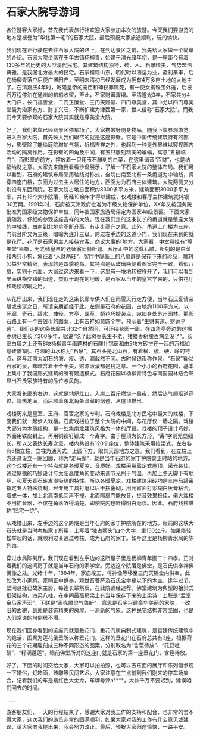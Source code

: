 # 石家大院导游词  
各位游客大家好，首先我代表旅行社欢迎大家参加本次的旅游。今天我们要游览的地方是被誉为“华北第一宅”的石家大院，最后预祝大家旅途顺利，玩的愉快。  

我们现在正行驶在去往石家大院的路上，在到达景区之前，我先给大家做一个简单的介绍。石家大院坐落在千年古镇杨柳青，始建于清光绪年初，是一座距今有着130多年的历史的大型清代民宅。其建筑结构独特，砖、木、石雕精美，气势宏浩典雅，是我国北方最大的民宅。石家祖籍山东，明代时以漕运为业，盈利渐丰，后在杨柳青落户后便广置田产，至明末清初已经发展成为拥有4万多亩土地的大地主了。在清嘉庆4年时，乾隆皇帝的宠臣和珅获罪赐死，有一使女携珠宝外逃，后被石万程停泊在通州的粮船收留，至此，石家财富骤增。至清道光3年，石家共分4大门户，长门福善堂、二门正廉堂、三门天赐堂、四门尊美堂，其中尤以四门尊美堂最为治家有方、财丁兴旺，不断扩建为津西第一家，世人俗称“石家大院”。而我们今天要参观的石家大院其实就是尊美堂大院。  

好了，我们的车已经到景区停车场了，大家携带好随身物品，随我下车参观游览。进入石家大院，首先映入我们眼帘的就是这座影壁。它是中国传统建筑特有的部分，影壁除了能给庭院增加气氛，祈福吉祥之外，也起到一种是外界难以窥视园内活动的隔离作用。在影壁的四角及中间，有五只雕刻精美的蝙蝠，寓意“五福临门”，而影壁的前方，摆放着一只用玉石雕刻的白菜，在这里谐音“百财”，也是纳福纳财之意。大家先来随我看看沙盘展示，了解一下石家大院的整体布局。我们可以看到，石府的建筑布局采用轴线对称式，全院由南至北有一条甬道为中轴线，贯穿四座门楼，东面为过去主人居住的地方，西面为为石府主体建筑。大院两侧又分别设有东西跨院。石家大院占地总面积约8300多平方米，建筑面积3000多平方米，共有18个大小院落，历经10余年才得以建成，仅戏楼和客厅主体建筑就耗银30万两。1991年时，石府被天津政府批准为市级文物保护单位，XX年又被国务院批准为国家级文物保护单位，同年被国家旅游局评定为国家4a级景区。下面大家请随我，仔细的参观这座吉祥的大院。现在我们走的这条长长的甬道就是整座大院的中轴线，由南到北地势不断升高，有步步高升之意。此外，甬道上门楼为三座，门前台阶又为三级，暗喻为连升三级。跨过左手边的这道小门，我们现在来到的就是花厅。花厅是石家男主人接待宾客、商议大事的`地方。大家看，中堂悬挂有“尊美堂”匾额，为光绪皇帝的老师翁同赫所题。客厅正中的这尊石雕，所刻的是白菜和两只小狗，象征着“人财两旺”。客厅中隔断上的八扇屏是保存下来的珍品，雕刻公益非常精细，表现的是四季花鸟，其特点是从玻璃两侧看图案完全一致，看似八扇，实则十六面。大家过这边来看一下，这里有一块地转被移开了，我们可以看到里面纵横交错的烟道，类似于现在的地暖，是石家从当年的皇宫学来的，只供花厅和戏楼取暖之用。  

从花厅出来，我们现在走的这条长廊专供人们在雨雪天行走方便，当年石氏宴请亲朋或丧诞之日，所请亲朋都经于此。左侧是石府的花园，占地约1100平方米，以环廊，奇石，碧水，曲径，方亭，翠草，娇花巧妙装点，宛如身处苏州园林。鹅卵石路上有一个古钱币的图案，上有吉祥如意四个字，预示着“生财有道、财运亨通”。我们走的这条长廊共计32个自然间，可环绕花园一周。在四角亭旁边的这棵枣树已生长了200多年，据说“吃了此树枣长生不老，搂搂枣树腰百病全没了”。长廊白墙之上还有8块杨柳青年画题材的石雕什锦窗和由9块方砖拼在一起的万福如意砖雕1副。花园的山水称为“石泉”，其石头是北山石，有着横、棱、硬、峥的特点，这与江南太湖石的皱、瘦、透、漏截然不同。古时候钱币称作泉，“石泉”看似石家的泉，却暗含着十全十美，财源滚滚都是钱之意。一个小小的石府花园，基本上集中了我国廊式建筑的所有建造模式。石府花园以杨柳青特色与南国园林结合彰显出石氏家族特有的品位与风韵。  

大家看长廊的右边，这就是地炉灶口，入炭二百斤燃烧一昼夜，然后热气顺烟道穿过，烧热地面，而后顺着东北角处暗藏的烟道，从屋顶排出。  

戏楼历来是皇室、王府、官宦之家的专利。石府戏楼是北方民宅中最大的戏楼，下面我们就一起步人戏楼。石府戏楼位于整个大院的中间，与花厅仅一墙之隔。戏楼大部分为木质结构，是一处集南北建筑风格为一体的厅殿。戏楼的顶子设计巧妙，外面用铁皮封上，再用铜铆钉铆成一个寿字。由于屋顶为长方形，“寿”字则尤显细长，所以又表达长寿之意。楼内共设有120个座位，整体建筑采用抬梁式，左右各有6根立柱，立柱为通天式，上圆下方，取其天圆地方之意。我们看到，在立柱上方还悬设立一圈回廊，称为“走马廊”，就是当年石府的家丁护院警卫时站的地方。这个戏楼还有一个特点就是冬暖夏凉、音质好。戏楼采用盝定式屋顶，采光甚佳，通过屋檐的巧妙设计与太阳高度角的变动来调节光照于气温，再加上冬天脚下有地炉，和夏天青石砖发潮吸热的特性，所以冬暖夏凉。戏楼建筑用砖均是三座马蹄窑指定专人特殊烧制，经专用工具打磨以后干摆叠砌，用元宵面打浆糊白灰膏粘合，墙成一体，加上北高南低回声不撞，北面隔扇门能放音，拢音效果极佳，偌大戏楼不用扩音器，不仅在角落听得清楚，即使院内也听得明白无误。因此，石府戏楼堪称“民宅一绝”。  

从戏楼出来，左手边的这个跨院是当年石府的家丁护院所在的地方。眼前的这块大石头就是当时考核家丁所用，上写着“独占鳌头”四个大字，重150公斤。如果能轻松举起的话，就顺利过关通过考核，成为石府的家丁。如今这里是杨柳青水局的陈列馆。  

穿过水局陈列厅，我们现在看到左手边的这所屋子里是杨柳青年画二十四孝。正对着我们的这间房子就是当年石府的家学堂。旁边这个院落是佛堂，是石氏供奉神佛偶像之处。光绪十年，1884年，家庙竣工，将神像等移至三门天锡堂内供奉，此处改为小家祠。家祠正中供奉，观世音菩萨及石氏宝字辈以下的木主，逢年过节，壁间悬挂已故家主影，每逢长辈祭辰，在此院诵经追荐。佛堂建筑为典型的抬梁式框架结构，四梁八柱，在中间最高房梁上有当年保存下来的上梁诗：上联是“盂堂金马家声汨”，下联是“画栋雕梁气象新”，意思是石宅兴建豪华美丽的家院，一改旧的面貌，到处是装饰精美的房屋，一派新的气象。这种民宅结构非常坚固，也是人们常说的培倒房不塌。  

现在我们回身看到的这座门就是垂花门，垂花门属典制式建筑，是宫廷传统建筑中的绝活，图案为莲花倒垂所以称垂花门。这样的垂花门在石府总共有3座，根据荷花的三个花期雕刻成三种不同形态的图案，分别取名为“含苞待放”、“花蕊吐絮”、“籽满蓬莲”。眼前佛堂所对的这座门就是石家的第一座垂花门，含苞待放。  

好了，下面的时间交给大家，大家可以拍拍照，也可以去东面的展厅和陈列馆参观一下婚俗，灯箱画，砖雕等民间艺术。大家注意在三点前到我们刚来的停车场集合，记着我们的车是橘红色大金龙，车牌号津a****，大伙千万不要迟到，延误咱们回去的时间。  

……  

游客朋友们，一天的行程结束了，感谢大家对我工作的支持和配合，也非常的舍不得大家，这次我们的游览非常的圆满顺利，如果大家对我的工作有什么意见或建议，请大家向我提出来，我会努力改正。最后，预祝大家归途愉快，一路平安。  
<!-- Last processed: 2025-07-22 03:44:26 -->
